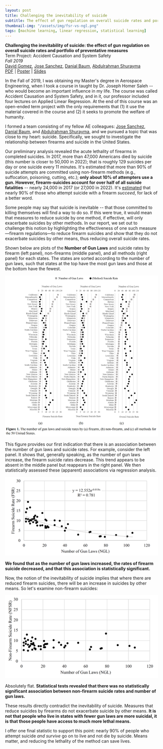 ```yaml
---
layout: post
title: Challenging the inevitability of suicide 
subtitle: The effect of gun regulation on overall suicide rates and portfolio of preventative measures
thumbnail-img: "/assets/img/fsr-vs-ngl.png"
tags: [machine learning, linear regression, statistical learning]
--- 
```


**Challenging the inevitability of suicide: the effect of gun regulation on overall suicide rates and portfolio of preventative measures** \
Term Project: Accident Causation and System Safety \
*Fall 2019* \
[David Gomez](https://dbgomez94.github.io/),
[Jose Sanchez](https://www.linkedin.com/in/jose-c-sanchez/),
[Danial Baum](https://www.linkedin.com/in/daniel-baum-ae/),
[Abdulrahman Shurayma]()
\
[PDF](/pdfs/challenging-the-inevitability-of-suicide-report.pdf) |
[Poster](/pdfs/challenging-the-inevitability-of-suicide-poster.pdf) |
[Slides](/pdfs/challenging-the-inevitability-of-suicide-slides.pdf)


In the Fall of 2019, I was obtaining my Master's degree in Aerospace Engineering, when I took a course in taught by Dr. Joseph Homer Saleh -- who would become an important influence in my life. The course was called Accident Causation and System Safety, and in it, our professor included four lectures on Applied Linear Regression. At the end of this course was an open-ended term project with the only requirements that (1) it use the material covered in the course and (2) it seeks to promote the welfare of humanity.

I formed a team consisting of my fellow AE colleagues: [Jose Sanchez](https://www.linkedin.com/in/jose-c-sanchez/), [Danial Baum](https://www.linkedin.com/in/daniel-baum-ae/), and [Abdulrahman Shurayma](), and we pursued a topic that was close to my heart: suicide. Specifically, we sought to investigate the relationship between firearms and suicide in the United States. 

Our preliminary analysis revealed the acute lethality of firearms in completed suicides. In 2017, more than 47,000 Americans died by suicide (this number is closer to 50,000 in 2022); that is roughly 129 suicides per day or one suicide every 11 minutes. It's estimated that more than 90% of suicide attempts are committed using non-firearm methods (e.g., suffocation, poisoning, cutting, etc.); **only about 10% of attempters use a gun. However, firearm-suicides account for over half of all suicide fatalities** -- nearly 24,000 in 2017 (or 27,000 in 2022).  It's [estimated](https://www.sciencedirect.com/science/article/pii/S0165032721013732?casa_token=6K-gYl6rGwsAAAAA:Zfv4hB3OkqvsKG0oHqekLQ6DDQuXMv-pJ9P1lU5L2FKfPSHCQdFTtuS_XOhtWj7QXeOZz-3uzkU) that nearly 90% of those who attempt suicide with a firearm *succeed*, for lack of a better word.

Some people may say that suicide is inevitable -- that those committed to killing themselves will find a way to do so. If this were true, it would mean that measures to reduce suicide by one method, if effective, will only exacerbate suicides by other methods. In our report, we set out to challenge this notion by highlighting the effectiveness of one such measure—firearm regulations—to reduce firearm suicides and show that they do not exacerbate suicides by other means, thus reducing overall suicide rates.

Shown below are plots of the **Number of Gun Laws** and suicide rates by firearm (left panel), non-firearms (middle panel), and all methods (right panel) for each states. The states are sorted according to the number of gun laws, such that states at the top have the most gun laws and those at the bottom have the fewest.

![suicide rates vs number of gun laws](/assets/img/suicide-rates-vs-num-gun-laws.png)

This figure provides our first indication that there is an association between the number of gun laws and suicide rates. For example, consider the left panel. It shows that, generally speaking, as the number of gun laws increase, the firearm suicide rates decrease. This trend appears to be absent in the middle panel but reappears in the right panel. We then statistically assessed these (apparent) associations via regression analysis.

![firearm suicide rates vs number of gun laws](/assets/img/fsr-vs-ngl.png)

**We found that as the number of gun laws increased, the rates of firearm suicide decreased, and that this association is statistically significant.**

Now, the notion of the inevitability of suicide implies that where there are reduced firearm suicides, there will be an increase in suicides by other means. So let's examine non-firearm suicides:

![non-firearm suicides vs number of gun laws](/assets/img/nfsr-vs-ngl.png)

Absolutely flat. **Statistical tests revealed that there was no statistically significant association between non-firearm suicide rates and number of gun laws.** 

These results directly contradict the inevitability of suicide. Measures that reduce suicides by firearms do not exacerbate suicide by other means. **It is not that people who live in states with fewer gun laws are more suicidal, it is that those people have access to much more lethal means.**

I offer one final statistic to support this point: nearly 90% of people who attempt suicide *and survive* go on to live and not die by suicide. Means matter, and reducing the lethality of the method can save lives.